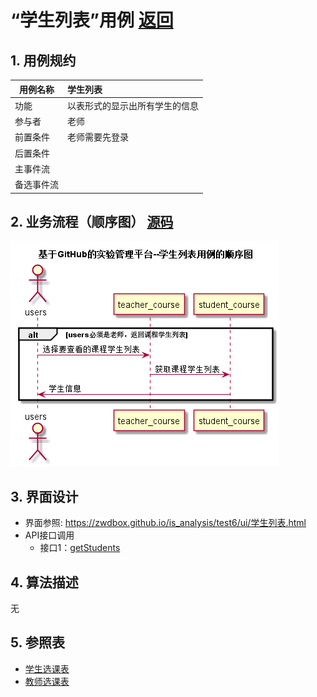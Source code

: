 <!-- markdownlint-disable MD033-->
<!-- 禁止MD033类型的警告 https://www.npmjs.com/package/markdownlint -->

# “学生列表”用例 [返回](../README.md)
## 1. 用例规约

|用例名称|学生列表|
|-------|:-------------|
|功能|以表形式的显示出所有学生的信息|
|参与者|老师|
|前置条件|老师需要先登录|
|后置条件| |
|主事件流| |
|备选事件流| |

## 2. 业务流程（顺序图） [源码](../src/学生列表.puml)
![sequence1](../学生列表.png) 

## 3. 界面设计
- 界面参照: https://zwdbox.github.io/is_analysis/test6/ui/学生列表.html
- API接口调用
    - 接口1：[getStudents](../接口/获取学生列表.md) 

## 4. 算法描述

无
    
## 5. 参照表

- [学生选课表](../数据库设计.md/#tb_student_course)
- [教师选课表](../数据库设计.md/#tb_teacher_course)
